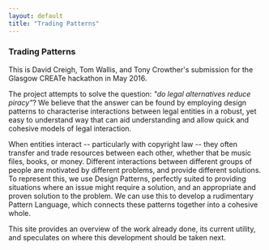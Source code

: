 ```yaml
---
layout: default
title: "Trading Patterns"
---
```


### Trading Patterns

This is David Creigh, Tom Wallis, and Tony Crowther's submission for the Glasgow CREATe hackathon in May 2016. 

The project attempts to solve the question: *"do legal alternatives reduce piracy"*? We believe that the answer can be found by employing design patterns to characterise interactions between legal entities in a robust, yet easy to understand way that can aid understanding and allow quick and cohesive models of legal interaction. 

When entities interact -- particularly with copyright law -- they often transfer and trade resources between each other, whether that be music files, books, or money. Different interactions between different groups of people are motivated by different problems, and provide different solutions. To represent this, we use Design Patterns, perfectly suited to providing situations where an issue might require a solution, and an appropriate and proven solution to the problem. We can use this to develop a rudimentary Pattern Language, which connects these patterns together into a cohesive whole. 

This site provides an overview of the work already done, its current utility, and speculates on where this development should be taken next.
